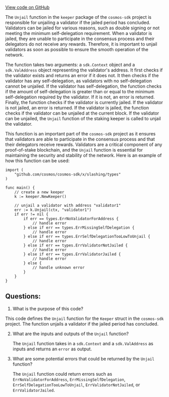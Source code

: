 [View code on GitHub](https://github.com/cosmos/cosmos-sdk.git/x/slashing/keeper/unjail.go)

The `Unjail` function in the `keeper` package of the `cosmos-sdk` project is responsible for unjailing a validator if the jailed period has concluded. Validators can be jailed for various reasons, such as double signing or not meeting the minimum self-delegation requirement. When a validator is jailed, they are unable to participate in the consensus process and their delegators do not receive any rewards. Therefore, it is important to unjail validators as soon as possible to ensure the smooth operation of the network.

The function takes two arguments: a `sdk.Context` object and a `sdk.ValAddress` object representing the validator's address. It first checks if the validator exists and returns an error if it does not. It then checks if the validator has any self-delegation, as validators with no self-delegation cannot be unjailed. If the validator has self-delegation, the function checks if the amount of self-delegation is greater than or equal to the minimum self-delegation required by the validator. If it is not, an error is returned. Finally, the function checks if the validator is currently jailed. If the validator is not jailed, an error is returned. If the validator is jailed, the function checks if the validator can be unjailed at the current block. If the validator can be unjailed, the `Unjail` function of the staking keeper is called to unjail the validator.

This function is an important part of the `cosmos-sdk` project as it ensures that validators are able to participate in the consensus process and that their delegators receive rewards. Validators are a critical component of any proof-of-stake blockchain, and the `Unjail` function is essential for maintaining the security and stability of the network. Here is an example of how this function can be used:

```
import (
    "github.com/cosmos/cosmos-sdk/x/slashing/types"
)

func main() {
    // create a new keeper
    k := keeper.NewKeeper()

    // unjail a validator with address "validator1"
    err := k.Unjail(ctx, "validator1")
    if err != nil {
        if err == types.ErrNoValidatorForAddress {
            // handle error
        } else if err == types.ErrMissingSelfDelegation {
            // handle error
        } else if err == types.ErrSelfDelegationTooLowToUnjail {
            // handle error
        } else if err == types.ErrValidatorNotJailed {
            // handle error
        } else if err == types.ErrValidatorJailed {
            // handle error
        } else {
            // handle unknown error
        }
    }
}
```
## Questions: 
 1. What is the purpose of this code?
   
   This code defines the `Unjail` function for the `Keeper` struct in the `cosmos-sdk` project. The function unjails a validator if the jailed period has concluded.

2. What are the inputs and outputs of the `Unjail` function?
   
   The `Unjail` function takes in a `sdk.Context` and a `sdk.ValAddress` as inputs and returns an `error` as output.

3. What are some potential errors that could be returned by the `Unjail` function?
   
   The `Unjail` function could return errors such as `ErrNoValidatorForAddress`, `ErrMissingSelfDelegation`, `ErrSelfDelegationTooLowToUnjail`, `ErrValidatorNotJailed`, or `ErrValidatorJailed`.